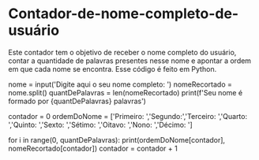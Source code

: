 # Contador-de-nome-completo-de-usuário
Este contador tem o objetivo de receber o nome completo do usuário, contar a quantidade de palavras presentes nesse nome e apontar a ordem em que cada nome se encontra. Esse código é feito em Python.

nome = input('Digite aqui o seu nome completo: ')
nomeRecortado = nome.split()
quantDePalavras = len(nomeRecortado)
print(f'Seu nome é formado por {quantDePalavras} palavras')

contador = 0
ordemDoNome = ['Primeiro: ','Segundo:','Terceiro: ','Quarto: ','Quinto: ','Sexto: ','Sétimo: ','Oitavo: ','Nono: ','Décimo: ']
              
for i in range(0, quantDePalavras):
               print(ordemDoNome[contador], nomeRecortado[contador])
               contador = contador + 1
